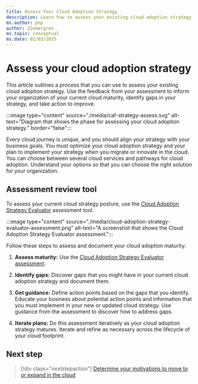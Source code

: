 ```yaml
---
title: Assess Your Cloud Adoption Strategy
description: Learn how to assess your existing cloud adoption strategy so that you can identify gaps in your strategy and take action to improve.
ms.author: pnp
author: Zimmergren
ms.topic: conceptual
ms.date: 02/03/2025
---
```


# Assess your cloud adoption strategy

This article outlines a process that you can use to assess your existing cloud adoption strategy. Use the feedback from your assessment to inform your organization of your current cloud maturity, identify gaps in your strategy, and take action to improve.

:::image type="content" source="./media/caf-strategy-assess.svg" alt-text="Diagram that shows the phase for assessing your cloud adoption strategy." border="false":::

Every cloud journey is unique, and you should align your strategy with your business goals. You must optimize your cloud adoption strategy and your plan to implement your strategy when you migrate or innovate in the cloud. You can choose between several cloud services and pathways for cloud adoption. Understand your options so that you can choose the right solution for your organization.

## Assessment review tool

To assess your current cloud strategy posture, use the [Cloud Adoption Strategy Evaluator](/assessments/8fefc6d5-97ac-42b3-8e97-d82701e55bab/) assessment tool. 

:::image type="content" source="./media/cloud-adoption-strategy-evaluator-assessment.png" alt-text="A screenshot that shows the Cloud Adoption Strategy Evaluator assessment.":::

Follow these steps to assess and document your cloud adoption maturity:

1. **Assess maturity:** Use the [Cloud Adoption Strategy Evaluator assessment](/assessments/8fefc6d5-97ac-42b3-8e97-d82701e55bab/).

1. **Identify gaps:** Discover gaps that you might have in your current cloud adoption strategy and document them.
1. **Get guidance:** Define action points based on the gaps that you identify. Educate your business about potential action points and information that you must implement in your new or updated cloud strategy. Use guidance from the assessment to discover how to address gaps.
1. **Iterate plans:** Do this assessment iteratively as your cloud adoption strategy matures. Iterate and refine as necessary across the lifecycle of your cloud footprint.

## Next step

> [!div class="nextstepaction"]
> [Determine your motivations to move to or expand in the cloud](motivations.md)
